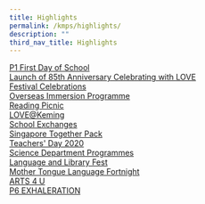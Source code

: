 ```yaml
---
title: Highlights
permalink: /kmps/highlights/
description: ""
third_nav_title: Highlights
---
```

<p><a href="/kmps/highlights/p1-first-day-of-school">P1 First Day of School</a><br /><a href="/kmps/highlights/launch-of-85th-anniversary-celebrating-with-love">Launch of 85th Anniversary Celebrating with LOVE</a><br /><a href="/kmps/highlights/festival-celebrations">Festival Celebrations</a><br /><a href="/kmps/highlights/overseas-immersion-programme">Overseas Immersion Programme</a><br /><a href="/kmps/highlights/reading-picnic">Reading Picnic</a><br /><a href="/kmps/highlights/love-at-keming">LOVE@Keming</a><br /><a href="/kmps/highlights/school-exchanges-dulwich-college-junior-n-taipei-nangang-elementary">School Exchanges</a><br /><a href="/kmps/highlights/singapore-together-pack">Singapore Together Pack</a><br /><a href="/kmps/highlights/teachers-day-2020">Teachers' Day 2020</a><br /><a href="/kmps/highlights/science-department-programmes">Science Department Programmes</a><br /><a href="/kmps/highlights/language-and-library-fest">Language and Library Fest</a><br /><a href="/kmps/highlights/mother-tongue-language-fortnight" target="">Mother Tongue Language Fortnight</a><br /><a href="/kmps/highlights/arts-4-u" target="">ARTS 4 U</a><br /><a href="/kmps/highlights/p6-exhaleration" target="">P6 EXHALERATION</a></p>